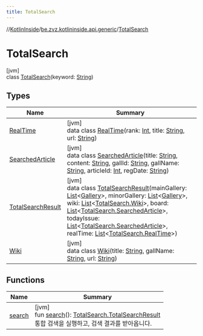 ```yaml
---
title: TotalSearch
---
```

//[KotlinInside](../../../index.html)/[be.zvz.kotlininside.api.generic](../index.html)/[TotalSearch](index.html)



# TotalSearch



[jvm]\
class [TotalSearch](index.html)(keyword: [String](https://kotlinlang.org/api/latest/jvm/stdlib/kotlin/-string/index.html))



## Types


| Name | Summary |
|---|---|
| [RealTime](-real-time/index.html) | [jvm]<br>data class [RealTime](-real-time/index.html)(rank: [Int](https://kotlinlang.org/api/latest/jvm/stdlib/kotlin/-int/index.html), title: [String](https://kotlinlang.org/api/latest/jvm/stdlib/kotlin/-string/index.html), url: [String](https://kotlinlang.org/api/latest/jvm/stdlib/kotlin/-string/index.html)) |
| [SearchedArticle](-searched-article/index.html) | [jvm]<br>data class [SearchedArticle](-searched-article/index.html)(title: [String](https://kotlinlang.org/api/latest/jvm/stdlib/kotlin/-string/index.html), content: [String](https://kotlinlang.org/api/latest/jvm/stdlib/kotlin/-string/index.html), gallId: [String](https://kotlinlang.org/api/latest/jvm/stdlib/kotlin/-string/index.html), gallName: [String](https://kotlinlang.org/api/latest/jvm/stdlib/kotlin/-string/index.html), articleId: [Int](https://kotlinlang.org/api/latest/jvm/stdlib/kotlin/-int/index.html), regDate: [String](https://kotlinlang.org/api/latest/jvm/stdlib/kotlin/-string/index.html)) |
| [TotalSearchResult](-total-search-result/index.html) | [jvm]<br>data class [TotalSearchResult](-total-search-result/index.html)(mainGallery: [List](https://kotlinlang.org/api/latest/jvm/stdlib/kotlin.collections/-list/index.html)&lt;[Gallery](../../be.zvz.kotlininside.api.type/-gallery/index.html)&gt;, minorGallery: [List](https://kotlinlang.org/api/latest/jvm/stdlib/kotlin.collections/-list/index.html)&lt;[Gallery](../../be.zvz.kotlininside.api.type/-gallery/index.html)&gt;, wiki: [List](https://kotlinlang.org/api/latest/jvm/stdlib/kotlin.collections/-list/index.html)&lt;[TotalSearch.Wiki](-wiki/index.html)&gt;, board: [List](https://kotlinlang.org/api/latest/jvm/stdlib/kotlin.collections/-list/index.html)&lt;[TotalSearch.SearchedArticle](-searched-article/index.html)&gt;, todayIssue: [List](https://kotlinlang.org/api/latest/jvm/stdlib/kotlin.collections/-list/index.html)&lt;[TotalSearch.SearchedArticle](-searched-article/index.html)&gt;, realTime: [List](https://kotlinlang.org/api/latest/jvm/stdlib/kotlin.collections/-list/index.html)&lt;[TotalSearch.RealTime](-real-time/index.html)&gt;) |
| [Wiki](-wiki/index.html) | [jvm]<br>data class [Wiki](-wiki/index.html)(title: [String](https://kotlinlang.org/api/latest/jvm/stdlib/kotlin/-string/index.html), gallName: [String](https://kotlinlang.org/api/latest/jvm/stdlib/kotlin/-string/index.html), url: [String](https://kotlinlang.org/api/latest/jvm/stdlib/kotlin/-string/index.html)) |


## Functions


| Name | Summary |
|---|---|
| [search](search.html) | [jvm]<br>fun [search](search.html)(): [TotalSearch.TotalSearchResult](-total-search-result/index.html)<br>통합 검색을 실행하고, 검색 결과를 받아옵니다. |

